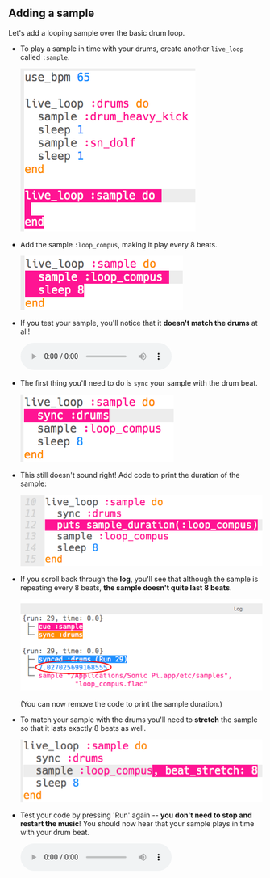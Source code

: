 ## Adding a sample

Let's add a looping sample over the basic drum loop.

+ To play a sample in time with your drums, create another `live_loop` called `:sample`.
    
    ![ruutukaappaus](images/dj-sample-loop.png)

+ Add the sample `:loop_compus`, making it play every 8 beats.
    
    ![ruutukaappaus](images/dj-sample-bug.png)

+ If you test your sample, you'll notice that it **doesn't match the drums** at all!
    
    <div id="audio-preview" class="pdf-hidden">
      <audio controls preload> <source src="resources/beat-bug.mp3" type="audio/mpeg"> Your browser does not support the <code>audio</code> element. </audio>
    </div>
+ The first thing you'll need to do is `sync` your sample with the drum beat.
    
    ![ruutukaappaus](images/dj-sample-sync.png)

+ This still doesn't sound right! Add code to print the duration of the sample:
    
    ![ruutukaappaus](images/dj-sample-duration.png)

+ If you scroll back through the **log**, you'll see that although the sample is repeating every 8 beats, **the sample doesn't quite last 8 beats**.
    
    ![ruutukaappaus](images/dj-sample-log.png)
    
    (You can now remove the code to print the sample duration.)

+ To match your sample with the drums you'll need to **stretch** the sample so that it lasts exactly 8 beats as well.
    
    ![ruutukaappaus](images/dj-sample-stretch.png)

+ Test your code by pressing 'Run' again -- **you don't need to stop and restart the music**! You should now hear that your sample plays in time with your drum beat.
    
    <div id="audio-preview" class="pdf-hidden">
      <audio controls preload> <source src="resources/beat-fixed.mp3" type="audio/mpeg"> Your browser does not support the <code>audio</code> element. </audio>
    </div>